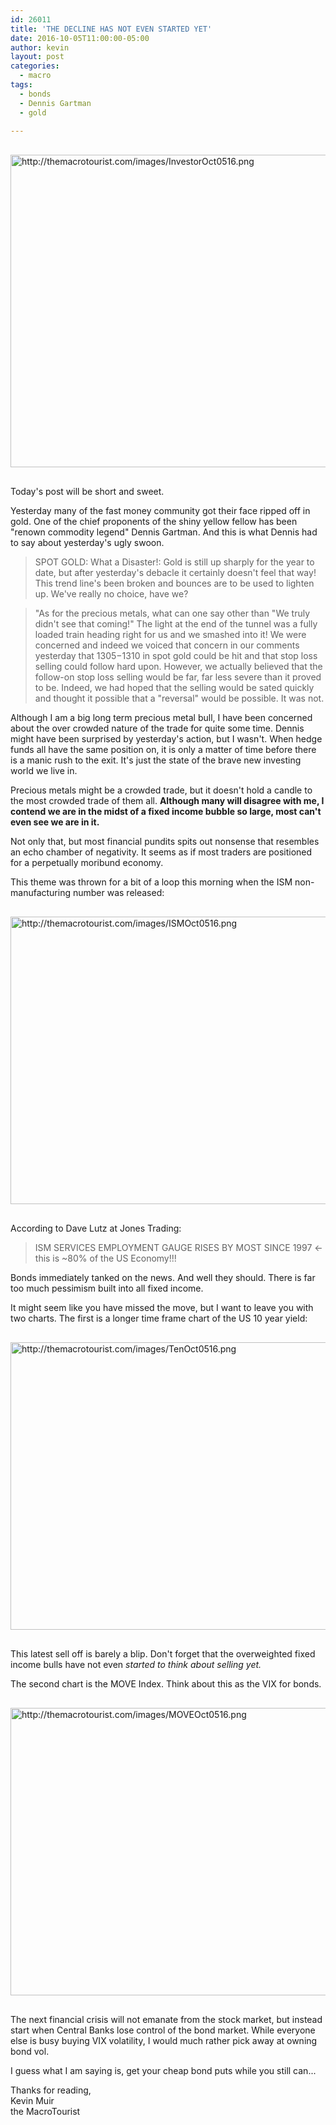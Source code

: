 ```yaml
---
id: 26011
title: 'THE DECLINE HAS NOT EVEN STARTED YET'
date: 2016-10-05T11:00:00-05:00
author: kevin
layout: post
categories:
  - macro
tags:
  - bonds
  - Dennis Gartman
  - gold
   
---
```

<a href="http://themacrotourist.com/images/InvestorOct0516.png"><img src="http://themacrotourist.com/images/InvestorOct0516.png" alt="http://themacrotourist.com/images/InvestorOct0516.png" width="750" height="500" style="margin:30px auto;display:block;"></a>

Today's post will be short and sweet.  

Yesterday many of the fast money community got their face ripped off in gold.  One of the chief proponents of the shiny yellow fellow has been "renown commodity legend" Dennis Gartman.  And this is what Dennis had to say about yesterday's ugly swoon.

>SPOT GOLD: What a Disaster!: Gold is still up sharply for the year to date, but after yesterday's debacle it certainly doesn't feel that way! This trend line's been broken and bounces are to be used to lighten up. We've really no choice, have we?
 
>"As for the precious metals, what can one say other than "We truly didn't see that coming!" The light at the end of the tunnel was a fully loaded train heading right for us and we smashed into it! We were concerned and indeed we voiced that concern in our comments yesterday that $1305-$1310 in spot gold could be hit and that stop loss selling could follow hard upon. However, we actually believed that the follow-on stop loss selling would be far, far less severe than it proved to be. Indeed, we had hoped that the selling would be sated quickly and thought it possible that a "reversal" would be possible. It was not.

Although I am a big long term precious metal bull, I have been concerned about the over crowded nature of the trade for quite some time.  Dennis might have been surprised by yesterday's action, but I wasn't.  When hedge funds all have the same position on, it is only a matter of time before there is a manic rush to the exit.  It's just the state of the brave new investing world we live in.

Precious metals might be a crowded trade, but it doesn't hold a candle to the most crowded trade of them all.  **Although many will disagree with me, I contend we are in the midst of a fixed income bubble so large, most can't even see we are in it.**  

Not only that, but most financial pundits spits out nonsense that resembles an echo chamber of negativity.   It seems as if most traders are positioned for a perpetually moribund economy.  

This theme was thrown for a bit of a loop this morning when the ISM non-manufacturing number was released:

<a href="http://themacrotourist.com/images/ISMOct0516.png"><img src="http://themacrotourist.com/images/ISMOct0516.png" alt="http://themacrotourist.com/images/ISMOct0516.png" width="750" height="460" style="margin:30px auto;display:block;"></a>

According to Dave Lutz at Jones Trading:

>ISM SERVICES EMPLOYMENT GAUGE RISES BY MOST SINCE 1997  <- this is ~80% of the US Economy!!!

Bonds immediately tanked on the news.  And well they should.  There is far too much pessimism built into all fixed income.  

It might seem like you have missed the move, but I want to leave you with two charts.  The first is a longer time frame chart of the US 10 year yield:

<a href="http://themacrotourist.com/images/TenOct0516.png"><img src="http://themacrotourist.com/images/TenOct0516.png" alt="http://themacrotourist.com/images/TenOct0516.png" width="750" height="460" style="margin:30px auto;display:block;"></a>

This latest sell off is barely a blip.  Don't forget that the overweighted fixed income bulls have not even *started to think about selling yet.*  

The second chart is the MOVE Index.  Think about this as the VIX for bonds.

<a href="http://themacrotourist.com/images/MOVEOct0516.png"><img src="http://themacrotourist.com/images/MOVEOct0516.png" alt="http://themacrotourist.com/images/MOVEOct0516.png" width="750" height="460" style="margin:30px auto;display:block;"></a>

The next financial crisis will not emanate from the stock market, but instead start when Central Banks lose control of the bond market.  While everyone else is busy buying VIX volatility, I would much rather pick away at owning bond vol.  

I guess what I am saying is, get your cheap bond puts while you still can...

Thanks for reading,  
Kevin Muir  
the MacroTourist  


